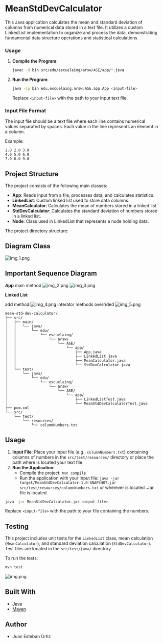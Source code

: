 
# MeanStdDevCalculator

This Java application calculates the mean and standard deviation of columns from numerical data stored in a text file. It utilizes a custom LinkedList implementation to organize and process the data, demonstrating fundamental data structure operations and statistical calculations.
### Usage

1. **Compile the Program**:
    ```sh
    javac -d bin src/edu/escuelaing/arsw/ASE/app/*.java
    ```

2. **Run the Program**:
    ```sh
    java -cp bin edu.escuelaing.arsw.ASE.app.App <input-file>
    ```
   Replace `<input-file>` with the path to your input text file.

### Input File Format

The input file should be a text file where each line contains numerical values separated by spaces. Each value in the line represents an element in a column.

Example:
```
1.0 2.0 3.0
4.0 5.0 6.0
7.0 8.0 9.0
```

## Project Structure
The project consists of the following main classes:

- **App**: Reads input from a file, processes data, and calculates statistics.
- **LinkedList**: Custom linked list used to store data columns.
- **MeanCalculator**: Calculates the mean of numbers stored in a linked list.
- **StdDevCalculator**: Calculates the standard deviation of numbers stored in a linked list.
- **Node**: Class used in LinkedList that represents a node holding data.

The project directory structure:

## Diagram Class

![img_1.png](img_1.png)

## Important Sequence Diagram
**App**
main method
![img_2.png](img_2.png)
![img_3.png](img_3.png)

**Linked List**

add method
![img_4.png](img_4.png)
interator methods overrided
![img_5.png](img_5.png)
```
mean-std-dev-calculator/
├── src/
│   ├── main/
│   │   └── java/
│   │       └── edu/
│   │           └── escuelaing/
│   │               └── arsw/
│   │                   └── ASE/
│   │                       └── app/
│   │                           ├── App.java
│   │                           ├── LinkedList.java
│   │                           ├── MeanCalculator.java
│   │                           └── StdDevCalculator.java
│   └── test/
│       └── java/
│           └── edu/
│               └── escuelaing/
│                   └── arsw/
│                       └── ASE/
│                           └── app/
│                               ├── LinkedListTest.java
│                               └── MeanStdDevCalculatorTest.java
├── pom.xml
└── src/
    └── test/
        └── resources/
            └── columnNumbers.txt
```

## Usage

1. **Input File**: Place your input file (e.g., `columnNumbers.txt`) containing columns of numbers in the `src/test/resources/` directory or place the path where is located your text file.
2. **Run the Application**:
   - Compile the project: `mvn compile`
   - Run the application with your input file: `java -jar target/MeanStdDevCalculator-1.0-SNAPSHOT.jar src/test/resources/columnNumbers.txt` or wherever is located .Jar file is located.

```bash
java -jar MeanStdDevCalculator.jar <input-file>
```

Replace `<input-file>` with the path to your file containing the numbers.

## Testing

This project includes unit tests for the `LinkedList` class, mean calculation (`MeanCalculator`), and standard deviation calculation (`StdDevCalculator`). Test files are located in the `src/test/java/` directory.

To run the tests:

```bash
mvn test
```
![img.png](img.png)
## Built With

- [Java](https://www.oracle.com/java/technologies/)
- [Maven](https://maven.apache.org/)

## Author

- Juan Esteban Ortiz


